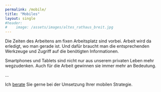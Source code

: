 ```yaml
---
permalink: /mobile/
title: "Mobiles"
layout: single
#header: 
#    image: /assets/images/altes_rathaus_breit.jpg
---
```

Die Zeiten des Arbeitens am fixen Arbeitsplatz sind vorbei. Arbeit wird da erledigt, wo man gerade ist. Und dafür braucht man die entsprechenden Werkzeuge und Zugriff auf die benötigten Informationen.

Smartphones und Tablets sind nicht nur aus unserem privaten Leben mehr wegzudenken. Auch für die Arbeit gewinnen sie immer mehr an Bedeutung.

...

Ich [berate](/contact) Sie gerne bei der Umsetzung Ihrer mobilen Strategie.